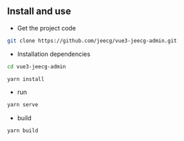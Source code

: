## Install and use

- Get the project code

```bash
git clone https://github.com/jeecg/vue3-jeecg-admin.git
```

- Installation dependencies

```bash
cd vue3-jeecg-admin

yarn install

```

- run

```bash
yarn serve
```

- build

```bash
yarn build
```
